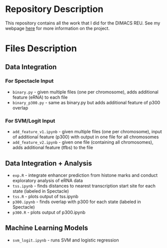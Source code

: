 # Repository Description
This repository contains all the work that I did for the DIMACS REU. See my webpage [here](http://reu.dimacs.rutgers.edu/~albertk/) for more information on the project.

# Files Description

## Data Integration
### For Spectacle Input
- `binary.py` - given multiple files (one per chromosome), adds additional feature (eRNA) to each file
- `binary_p300.py` - same as binary.py but adds additional feature of p300 overlap

### For SVM/Logit Input
- `add_feature_v1.ipynb` - given multiple files (one per chromosome), input of additional feature (p300) with output in one file for all chromosomes
- `add_feature_v2.ipynb` - given one file (containing all chromosomes), adds additional feature (tfbs) to the file

## Data Integration + Analysis 
- `exp.R` - integrate enhancer prediction from histone marks and conduct exploratory analysis of eRNA data
- `tss.ipynb` - finds distances to nearest transcription start site for each state (labeled in Spectacle)
 - `tss.R` - plots output of tss.ipynb
- `p300.ipynb` - finds overlap with p300 for each state (labeled in Spectacle)
 - `p300.R` - plots output of p300.ipynb


## Machine Learning Models
- `svm_logit.ipynb` - runs SVM and logistic regression 